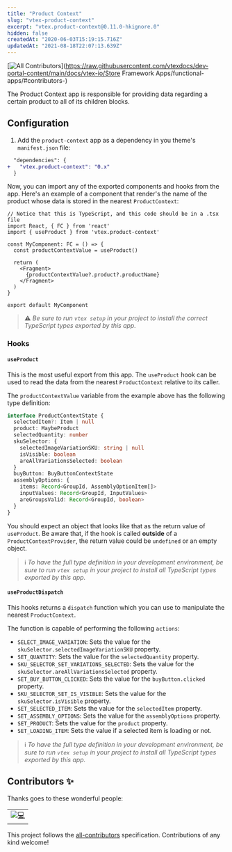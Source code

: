 ```yaml
---
title: "Product Context"
slug: "vtex-product-context"
excerpt: "vtex.product-context@0.11.0-hkignore.0"
hidden: false
createdAt: "2020-06-03T15:19:15.716Z"
updatedAt: "2021-08-18T22:07:13.639Z"
---
```

<!-- ALL-CONTRIBUTORS-BADGE:START - Do not remove or modify this section -->
[![All Contributors](https://img.shields.io/badge/all_contributors-1-orange.svg?style=flat-square)](https://raw.githubusercontent.com/vtexdocs/dev-portal-content/main/docs/vtex-io/Store Framework Apps/functional-apps/#contributors-)
<!-- ALL-CONTRIBUTORS-BADGE:END -->

The Product Context app is responsible for providing data regarding a certain product to all of its children blocks.

## Configuration

1. Add the `product-context` app as a dependency in you theme's `manifest.json` file:


```diff
  "dependencies": {
+   "vtex.product-context": "0.x"
  }
```

Now, you can import any of the exported components and hooks from the app. Here's an example of a component that render's the name of the product whose data is stored in the nearest `ProductContext`:

```tsx
// Notice that this is TypeScript, and this code should be in a .tsx file
import React, { FC } from 'react'
import { useProduct } from 'vtex.product-context'

const MyComponent: FC = () => {
  const productContextValue = useProduct()

  return (
    <Fragment>
      {productContextValue?.product?.productName}
    </Fragment>
  )
}

export default MyComponent
```

> ⚠️ *Be sure to run `vtex setup` in your project to install the correct TypeScript types exported by this app.*

### Hooks

#### `useProduct`

This is the most useful export from this app. The `useProduct` hook can be used to read the data from the nearest `ProductContext` relative to its caller. 

The `productContextValue` variable from the example above has the following type definition:

```ts
interface ProductContextState {
  selectedItem?: Item | null
  product: MaybeProduct
  selectedQuantity: number
  skuSelector: {
    selectedImageVariationSKU: string | null
    isVisible: boolean
    areAllVariationsSelected: boolean
  }
  buyButton: BuyButtonContextState
  assemblyOptions: {
    items: Record<GroupId, AssemblyOptionItem[]>
    inputValues: Record<GroupId, InputValues>
    areGroupsValid: Record<GroupId, boolean>
  }
}
```

You should expect an object that looks like that as the return value of `useProduct`. Be aware that, if the hook is called **outside** of a `ProductContextProvider`, the return value could be `undefined` or an empty object.

> ℹ️ *To have the full type definition in your development environment, be sure to run `vtex setup` in your project to install all TypeScript types exported by this app.*

#### `useProductDispatch`

This hooks returns a `dispatch` function which you can use to manipulate the nearest `ProductContext`. 

The function is capable of performing the following `actions`:

- `SELECT_IMAGE_VARIATION`: Sets the value for the `skuSelector.selectedImageVariationSKU` property.
- `SET_QUANTITY`: Sets the value for the `selectedQuantity` property.
- `SKU_SELECTOR_SET_VARIATIONS_SELECTED`: Sets the value for the `skuSelector.areAllVariationsSelected` property.
- `SET_BUY_BUTTON_CLICKED`: Sets the value for the `buyButton.clicked` property.
- `SKU_SELECTOR_SET_IS_VISIBLE`: Sets the value for the `skuSelector.isVisible` property.
- `SET_SELECTED_ITEM`: Sets the value for the `selectedItem` property.
- `SET_ASSEMBLY_OPTIONS`: Sets the value for the `assemblyOptions` property.
- `SET_PRODUCT`: Sets the value for the `product` property.
- `SET_LOADING_ITEM`: Sets the value if a selected item is loading or not.

> ℹ️ *To have the full type definition in your development environment, be sure to run `vtex setup` in your project to install all TypeScript types exported by this app.*

<!-- DOCS-IGNORE:start -->

## Contributors ✨

Thanks goes to these wonderful people:

<!-- ALL-CONTRIBUTORS-LIST:START - Do not remove or modify this section -->
<!-- prettier-ignore-start -->
<!-- markdownlint-disable -->
<table>
  <tr>
    <td align="center"><a href="https://github.com/sahanljc"><img src="https://raw.githubusercontent.com/vtexdocs/dev-portal-content/main/images/vtex-product-context-0.png">💻</a></td>
  </tr>
</table>

<!-- markdownlint-restore -->
<!-- prettier-ignore-end -->

<!-- ALL-CONTRIBUTORS-LIST:END -->

This project follows the [all-contributors](https://github.com/all-contributors/all-contributors) specification. Contributions of any kind welcome!

<!-- DOCS-IGNORE:end -->